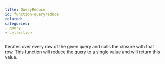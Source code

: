 ```yaml
---
title: QueryReduce
id: function-queryreduce
related:
categories:
- query
- collection
---
```


Iterates over every row of the given query and calls the closure with that row.
This function will reduce the query to a single value and will return this value.
